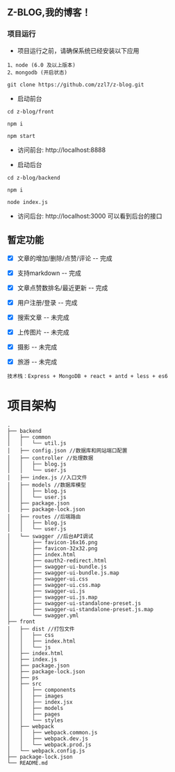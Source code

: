 ## Z-BLOG,我的博客！

### 项目运行

* 项目运行之前，请确保系统已经安装以下应用
```
1、node (6.0 及以上版本)
2、mongodb (开启状态)
```

```
git clone https://github.com/zzl7/z-blog.git  

```
* 启动前台
```
cd z-blog/front

npm i

npm start
```

* 访问前台: http://localhost:8888

* 启动后台

```
cd z-blog/backend

npm i

node index.js
```

* 访问后台: http://localhost:3000 可以看到后台的接口


## 暂定功能

- [x] 文章的增加/删除/点赞/评论 -- 完成
- [x] 支持markdown -- 完成
- [x] 文章点赞数排名/最近更新 -- 完成
- [x] 用户注册/登录 -- 完成
- [x] 搜索文章 -- 未完成
- [x] 上传图片 -- 未完成
- [x] 摄影 -- 未完成
- [x] 旅游 -- 未完成



```
技术栈：Express + MongoDB + react + antd + less + es6

```

# 项目架构

```
.
├── backend
│   ├── common
│   │   └── util.js
│   ├── config.json //数据库和网站端口配置
│   ├── controller //处理数据
│   │   ├── blog.js
│   │   └── user.js
│   ├── index.js //入口文件
│   ├── models //数据库模型
│   │   ├── blog.js
│   │   └── user.js
│   ├── package.json
│   ├── package-lock.json
│   ├── routes //后端路由
│   │   ├── blog.js
│   │   └── user.js
│   └── swagger //后台API调试
│       ├── favicon-16x16.png
│       ├── favicon-32x32.png
│       ├── index.html
│       ├── oauth2-redirect.html
│       ├── swagger-ui-bundle.js
│       ├── swagger-ui-bundle.js.map
│       ├── swagger-ui.css
│       ├── swagger-ui.css.map
│       ├── swagger-ui.js
│       ├── swagger-ui.js.map
│       ├── swagger-ui-standalone-preset.js
│       ├── swagger-ui-standalone-preset.js.map
│       └── swagger.yml
├── front
│   ├── dist //打包文件
│   │   ├── css
│   │   ├── index.html
│   │   └── js
│   ├── index.html
│   ├── index.js
│   ├── package.json
│   ├── package-lock.json
│   ├── ps
│   ├── src
│   │   ├── components
│   │   ├── images
│   │   ├── index.jsx
│   │   ├── models
│   │   ├── pages
│   │   └── styles
│   ├── webpack
│   │   ├── webpack.common.js
│   │   ├── webpack.dev.js
│   │   └── webpack.prod.js
│   └── webpack.config.js
├── package-lock.json
└── README.md
```